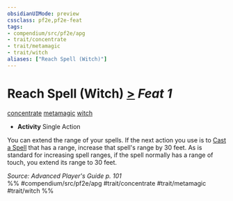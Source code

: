 ```yaml
---
obsidianUIMode: preview
cssclass: pf2e,pf2e-feat
tags:
- compendium/src/pf2e/apg
- trait/concentrate
- trait/metamagic
- trait/witch
aliases: ["Reach Spell (Witch)"]
---
```

# Reach Spell (Witch)  [>](/rules/core-rulebook/chapter-9-playing-the-game.md#Actions "Single Action") *Feat 1*  
[concentrate](/rules/traits/concentrate.md)  [metamagic](/rules/traits/metamagic.md)  [witch](/rules/traits/witch-apg.md)  

- **Activity** Single Action

You can extend the range of your spells. If the next action you use is to [Cast a Spell](/rules/actions/cast-a-spell.md) that has a range, increase that spell's range by 30 feet. As is standard for increasing spell ranges, if the spell normally has a range of touch, you extend its range to 30 feet.

*Source: Advanced Player's Guide p. 101*  
%% #compendium/src/pf2e/apg #trait/concentrate #trait/metamagic #trait/witch %%